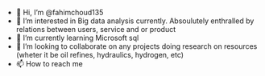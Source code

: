 - 👋 Hi, I’m @fahimchoud135
- 👀 I’m interested in Big data analysis currently. Absoulutely enthralled by relations between users, service and or product
- 🌱 I’m currently learning Microsoft sql
- 💞️ I’m looking to collaborate on any projects doing research on resources (wheter it be oil refines, hydraulics, hydrogen, etc)
- 📫 How to reach me 
